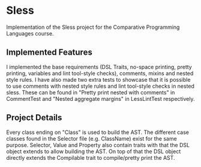 # Sless
Implementation of the Sless project for the Comparative Programming Languages course.

## Implemented Features
I implemented the base requirements (DSL Traits, no-space printing, pretty printing, variables and lint tool-style checks), comments, mixins and nested style rules. I have also made two extra tests to showcase that it is possible to use comments with nested style rules and lint tool-style checks in nested sless. These can be found in "Pretty print nested with comments" in CommentTest and "Nested aggregate margins" in LessLintTest respectively.

## Project Details
Every class ending on "Class" is used to build the AST. The different case classes found in the Selector file (e.g. ClassName) exist for the same purpose. Selector, Value and Property also contain traits with that the DSL object extends to allow building the AST. On top of that the DSL object directly extends the Compilable trait to compile/pretty print the AST.
